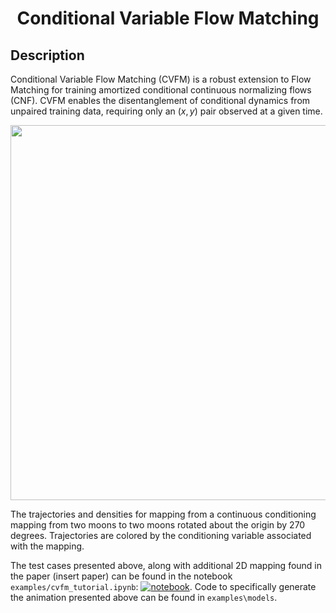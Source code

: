 <div align="center">

# Conditional Variable Flow Matching


</div>

## Description

Conditional Variable Flow Matching (CVFM) is a robust extension to Flow Matching for training amortized conditional continuous normalizing flows (CNF). CVFM enables the disentanglement of conditional dynamics from unpaired training data, requiring only an $(x,y)$ pair observed at a given time. 

<p align="center">
<img src="imgs/2-moons_to_2-moons.gif" width="600"/>
</p>

The trajectories and densities for mapping from a continuous conditioning mapping from two moons to two moons rotated about the origin by 270 degrees. Trajectories are colored by the conditioning variable associated with the mapping.

The test cases presented above, along with additional 2D mapping found in the paper (insert paper) can be found in the notebook `examples/cvfm_tutorial.ipynb`: [![notebook](https://img.shields.io/static/v1?label=Run%20in&message=Google%20Colab&color=orange&logo=Google%20Cloud)](https://colab.research.google.com/github/agenerale/conditional-variable-flow-matching/blob/main/examples/cvfm_tutorial.ipynb). Code to specifically generate the animation presented above can be found in `examples\models`.


